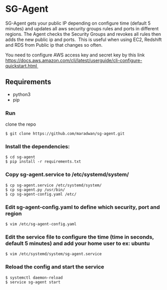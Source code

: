 # SG-Agent

SG-Agent gets your public IP depending on configure time (default 5 minutes) and updates all aws security groups rules and ports in different regions.
The Agent checks the Security Groups and revokes all rules then adds the new public ip and ports. 
This is useful when using EC2, Redshift and RDS from Public ip that changes so often. 

You need to configure AWS access key and secret key by this link https://docs.aws.amazon.com/cli/latest/userguide/cli-configure-quickstart.html 

## Requirements

* python3
* pip


### Run

clone the repo

    $ git clone https://github.com/maradwan/sg-agent.git

### Install the dependencies:
   
    $ cd sg-agent
    $ pip install -r requirements.txt

### Copy sg-agent.service to /etc/systemd/system/
    
    $ cp sg-agent.service /etc/systemd/system/
    $ cp sg-agent.py /usr/bin/
    $ cp sg-agent-config.yaml /etc/
    
### Edit sg-agent-config.yaml to define which security, port and region

    $ vim /etc/sg-agent-config.yaml
    
### Edit the service file to configure the time (time in seconds, default 5 minutes) and add your home user to <HOME USER> ex: ubuntu  

    $ vim /etc/systemd/system/sg-agent.service
   
### Reload the config and start the service

    $ systemctl daemon-reload
    $ service sg-agent start
   
